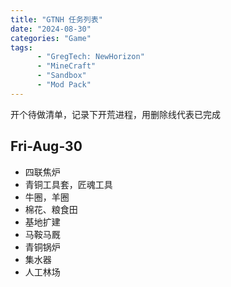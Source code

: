 ```yaml
---
title: "GTNH 任务列表"
date: "2024-08-30"
categories: "Game"
tags: 
      - "GregTech: NewHorizon"
      - "MineCraft"
      - "Sandbox"
      - "Mod Pack"
---
```


开个待做清单，记录下开荒进程，用删除线代表已完成

## Fri-Aug-30

- 四联焦炉
- 青铜工具套，匠魂工具
- 牛圈，羊圈
- 棉花、粮食田
- 基地扩建
- 马鞍马厩
- 青铜锅炉
- 集水器
- 人工林场  